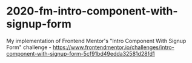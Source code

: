 # 2020-fm-intro-component-with-signup-form
My implementation of Frontend Mentor's "Intro Component With Signup Form" challenge - https://www.frontendmentor.io/challenges/intro-component-with-signup-form-5cf91bd49edda32581d28fd1
